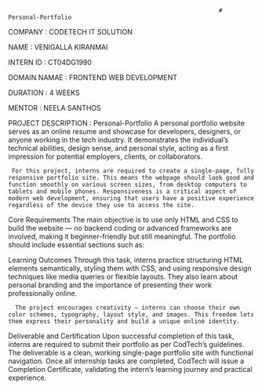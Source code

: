                                                                 # Personal-Portfolio

COMPANY : CODETECH IT SOLUTION

NAME : VENIGALLA KIRANMAI

INTERN ID : CT04DG1990

DOMAIN NAMAE : FRONTEND WEB DEVELOPMENT

DURATION : 4 WEEKS

MENTOR : NEELA SANTHOS

PROJECT DESCRIPTION :  Personal-Portfolio
     A personal portfolio website serves as an online resume and showcase for developers, designers, or anyone working in the tech industry. It demonstrates the individual’s technical abilities, design sense, and personal style, acting as a first impression for potential employers, clients, or collaborators.

     For this project, interns are required to create a single-page, fully responsive portfolio site. This means the webpage should look good and function smoothly on various screen sizes, from desktop computers to tablets and mobile phones. Responsiveness is a critical aspect of modern web development, ensuring that users have a positive experience regardless of the device they use to access the site.

Core Requirements
      The main objective is to use only HTML and CSS to build the website — no backend coding or advanced frameworks are involved, making it beginner-friendly but still meaningful. The portfolio should include essential sections such as:

Learning Outcomes
      Through this task, interns practice structuring HTML elements semantically, styling them with CSS, and using responsive design techniques like media queries or flexible layouts. They also learn about personal branding and the importance of presenting their work professionally online.

      The project encourages creativity — interns can choose their own color schemes, typography, layout style, and images. This freedom lets them express their personality and build a unique online identity.

Deliverable and Certification
      Upon successful completion of this task, interns are required to submit their portfolio as per CodTech’s guidelines. The deliverable is a clean, working single-page portfolio site with functional navigation. Once all internship tasks are completed, CodTech will issue a Completion Certificate, validating the intern’s learning journey and practical experience.
